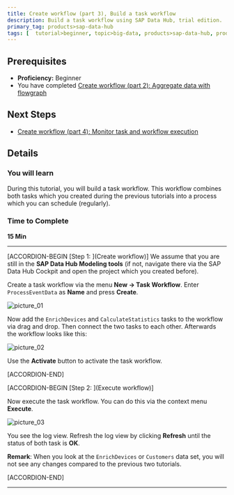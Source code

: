 ```yaml
---
title: Create workflow (part 3), Build a task workflow
description: Build a task workflow using SAP Data Hub, trial edition.
primary_tag: products>sap-data-hub
tags: [  tutorial>beginner, topic>big-data, products>sap-data-hub, products>sap-vora ]
---
```


## Prerequisites  
 - **Proficiency:** Beginner
 - You have completed [Create workflow (part 2): Aggregate data with flowgraph](https://www.sap.com/developer/tutorials/datahub-trial-workflow-part02.html)

## Next Steps
 - [Create workflow (part 4): Monitor task and workflow execution ](https://www.sap.com/developer/tutorials/datahub-trial-workflow-part04.html)

## Details
### You will learn  
During this tutorial, you will build a task workflow. This workflow combines both tasks which you created during the previous tutorials into a process which you can schedule (regularly).

### Time to Complete
**15 Min**

---

[ACCORDION-BEGIN [Step 1: ](Create workflow)]
We assume that you are still in the **SAP Data Hub Modeling tools** (if not, navigate there via the SAP Data Hub Cockpit and open the project which you created  before).

Create a task workflow via the menu **New -> Task Workflow**. Enter `ProcessEventData` as **Name** and press **Create**.

![picture_01](./datahub-trial-workflow-part03_01.png)


Now add the `EnrichDevices` and `CalculateStatistics` tasks to the workflow via drag and drop. Then connect the two tasks to each other. Afterwards the workflow looks like this:

![picture_02](./datahub-trial-workflow-part03_02.png)

Use the **Activate** button to activate the task workflow.

[ACCORDION-END]

[ACCORDION-BEGIN [Step 2: ](Execute workflow)]

Now execute the task workflow. You can do this via the context menu **Execute**.

![picture_03](./datahub-trial-workflow-part03_03.png)

You see the log view. Refresh the log view by clicking **Refresh** until the status of both task is **OK**.

**Remark**: When you look at the `EnrichDevices` or `Customers` data set, you will not see any changes compared to the previous two tutorials.

[ACCORDION-END]

---
